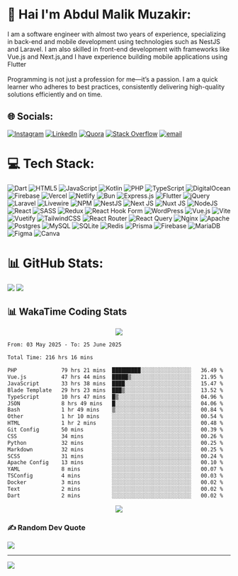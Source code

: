 # 💫 Hai I'm Abdul Malik Muzakir:
I am a software engineer with almost two years of experience, specializing in back-end and mobile development using technologies such as NestJS and Laravel. I am also skilled in front-end development with
frameworks like Vue.js and Next.js,and I have experience building mobile applications using Flutter<br><br> Programming is not just a profession for me—it’s a passion. I am a quick learner who adheres to best practices, consistently delivering high-quality solutions efficiently and on time.


## 🌐 Socials:
[![Instagram](https://img.shields.io/badge/Instagram-%23E4405F.svg?logo=Instagram&logoColor=white)](https://instagram.com/abdul.malik.muzakir) [![LinkedIn](https://img.shields.io/badge/LinkedIn-%230077B5.svg?logo=linkedin&logoColor=white)](https://linkedin.com/in/abdul-malik-muzakir-aba30a343) [![Quora](https://img.shields.io/badge/Quora-%23B92B27.svg?logo=Quora&logoColor=white)](https://quora.com/profile/Abdul-Malik-Muzakir) [![Stack Overflow](https://img.shields.io/badge/-Stackoverflow-FE7A16?logo=stack-overflow&logoColor=white)](https://stackoverflow.com/users/27189077) [![email](https://img.shields.io/badge/Email-D14836?logo=gmail&logoColor=white)](mailto:abdulmalikmuzakir55@gmail.com) 

# 💻 Tech Stack:
![Dart](https://img.shields.io/badge/dart-%230175C2.svg?style=for-the-badge&logo=dart&logoColor=white) ![HTML5](https://img.shields.io/badge/html5-%23E34F26.svg?style=for-the-badge&logo=html5&logoColor=white) ![JavaScript](https://img.shields.io/badge/javascript-%23323330.svg?style=for-the-badge&logo=javascript&logoColor=%23F7DF1E) ![Kotlin](https://img.shields.io/badge/kotlin-%237F52FF.svg?style=for-the-badge&logo=kotlin&logoColor=white) ![PHP](https://img.shields.io/badge/php-%23777BB4.svg?style=for-the-badge&logo=php&logoColor=white) ![TypeScript](https://img.shields.io/badge/typescript-%23007ACC.svg?style=for-the-badge&logo=typescript&logoColor=white) ![DigitalOcean](https://img.shields.io/badge/DigitalOcean-%230167ff.svg?style=for-the-badge&logo=digitalOcean&logoColor=white) ![Firebase](https://img.shields.io/badge/firebase-%23039BE5.svg?style=for-the-badge&logo=firebase) ![Vercel](https://img.shields.io/badge/vercel-%23000000.svg?style=for-the-badge&logo=vercel&logoColor=white) ![Netlify](https://img.shields.io/badge/netlify-%23000000.svg?style=for-the-badge&logo=netlify&logoColor=#00C7B7) ![Bun](https://img.shields.io/badge/Bun-%23000000.svg?style=for-the-badge&logo=bun&logoColor=white) ![Express.js](https://img.shields.io/badge/express.js-%23404d59.svg?style=for-the-badge&logo=express&logoColor=%2361DAFB) ![Flutter](https://img.shields.io/badge/Flutter-%2302569B.svg?style=for-the-badge&logo=Flutter&logoColor=white) ![jQuery](https://img.shields.io/badge/jquery-%230769AD.svg?style=for-the-badge&logo=jquery&logoColor=white) ![Laravel](https://img.shields.io/badge/laravel-%23FF2D20.svg?style=for-the-badge&logo=laravel&logoColor=white) ![Livewire](https://img.shields.io/badge/livewire-%234e56a6.svg?style=for-the-badge&logo=livewire&logoColor=white) ![NPM](https://img.shields.io/badge/NPM-%23CB3837.svg?style=for-the-badge&logo=npm&logoColor=white) ![NestJS](https://img.shields.io/badge/nestjs-%23E0234E.svg?style=for-the-badge&logo=nestjs&logoColor=white) ![Next JS](https://img.shields.io/badge/Next-black?style=for-the-badge&logo=next.js&logoColor=white) ![Nuxt JS](https://img.shields.io/badge/Nuxt-002E3B?style=for-the-badge&logo=nuxt.js&logoColor=#00DC82) ![NodeJS](https://img.shields.io/badge/node.js-6DA55F?style=for-the-badge&logo=node.js&logoColor=white) ![React](https://img.shields.io/badge/react-%2320232a.svg?style=for-the-badge&logo=react&logoColor=%2361DAFB) ![SASS](https://img.shields.io/badge/SASS-hotpink.svg?style=for-the-badge&logo=SASS&logoColor=white) ![Redux](https://img.shields.io/badge/redux-%23593d88.svg?style=for-the-badge&logo=redux&logoColor=white) ![React Hook Form](https://img.shields.io/badge/React%20Hook%20Form-%23EC5990.svg?style=for-the-badge&logo=reacthookform&logoColor=white) ![WordPress](https://img.shields.io/badge/WordPress-%23117AC9.svg?style=for-the-badge&logo=WordPress&logoColor=white) ![Vue.js](https://img.shields.io/badge/vue.js-%2335495e.svg?style=for-the-badge&logo=vuedotjs&logoColor=%234FC08D) ![Vite](https://img.shields.io/badge/vite-%23646CFF.svg?style=for-the-badge&logo=vite&logoColor=white) ![Vuetify](https://img.shields.io/badge/Vuetify-1867C0?style=for-the-badge&logo=vuetify&logoColor=AEDDFF) ![TailwindCSS](https://img.shields.io/badge/tailwindcss-%2338B2AC.svg?style=for-the-badge&logo=tailwind-css&logoColor=white) ![React Router](https://img.shields.io/badge/React_Router-CA4245?style=for-the-badge&logo=react-router&logoColor=white) ![React Query](https://img.shields.io/badge/-React%20Query-FF4154?style=for-the-badge&logo=react%20query&logoColor=white) ![Nginx](https://img.shields.io/badge/nginx-%23009639.svg?style=for-the-badge&logo=nginx&logoColor=white) ![Apache](https://img.shields.io/badge/apache-%23D42029.svg?style=for-the-badge&logo=apache&logoColor=white) ![Postgres](https://img.shields.io/badge/postgres-%23316192.svg?style=for-the-badge&logo=postgresql&logoColor=white) ![MySQL](https://img.shields.io/badge/mysql-4479A1.svg?style=for-the-badge&logo=mysql&logoColor=white) ![SQLite](https://img.shields.io/badge/sqlite-%2307405e.svg?style=for-the-badge&logo=sqlite&logoColor=white) ![Redis](https://img.shields.io/badge/redis-%23DD0031.svg?style=for-the-badge&logo=redis&logoColor=white) ![Prisma](https://img.shields.io/badge/Prisma-3982CE?style=for-the-badge&logo=Prisma&logoColor=white) ![Firebase](https://img.shields.io/badge/firebase-a08021?style=for-the-badge&logo=firebase&logoColor=ffcd34) ![MariaDB](https://img.shields.io/badge/MariaDB-003545?style=for-the-badge&logo=mariadb&logoColor=white) ![Figma](https://img.shields.io/badge/figma-%23F24E1E.svg?style=for-the-badge&logo=figma&logoColor=white) ![Canva](https://img.shields.io/badge/Canva-%2300C4CC.svg?style=for-the-badge&logo=Canva&logoColor=white)

# 📊 GitHub Stats:
![](https://nirzak-streak-stats.vercel.app/?user=AbdulMalikMuzakir404&theme=dark&hide_border=false)
![](https://github-readme-stats.vercel.app/api/top-langs/?username=AbdulMalikMuzakir404&theme=dark&hide_border=false&include_all_commits=true&count_private=true&layout=compact)

## 📊 WakaTime Coding Stats
<p align="center"><img src="https://user-images.githubusercontent.com/73097560/115834477-dbab4500-a447-11eb-908a-139a6edaec5c.gif"></p>
<!--START_SECTION:waka-->

```txt
From: 03 May 2025 - To: 25 June 2025

Total Time: 216 hrs 16 mins

PHP              79 hrs 21 mins  █████████░░░░░░░░░░░░░░░░   36.49 %
Vue.js           47 hrs 44 mins  █████▒░░░░░░░░░░░░░░░░░░░   21.95 %
JavaScript       33 hrs 38 mins  ████░░░░░░░░░░░░░░░░░░░░░   15.47 %
Blade Template   29 hrs 23 mins  ███▒░░░░░░░░░░░░░░░░░░░░░   13.52 %
TypeScript       10 hrs 47 mins  █▒░░░░░░░░░░░░░░░░░░░░░░░   04.96 %
JSON             8 hrs 49 mins   █░░░░░░░░░░░░░░░░░░░░░░░░   04.06 %
Bash             1 hr 49 mins    ▒░░░░░░░░░░░░░░░░░░░░░░░░   00.84 %
Other            1 hr 10 mins    ░░░░░░░░░░░░░░░░░░░░░░░░░   00.54 %
HTML             1 hr 2 mins     ░░░░░░░░░░░░░░░░░░░░░░░░░   00.48 %
Git Config       50 mins         ░░░░░░░░░░░░░░░░░░░░░░░░░   00.39 %
CSS              34 mins         ░░░░░░░░░░░░░░░░░░░░░░░░░   00.26 %
Python           32 mins         ░░░░░░░░░░░░░░░░░░░░░░░░░   00.25 %
Markdown         32 mins         ░░░░░░░░░░░░░░░░░░░░░░░░░   00.25 %
SCSS             31 mins         ░░░░░░░░░░░░░░░░░░░░░░░░░   00.24 %
Apache Config    13 mins         ░░░░░░░░░░░░░░░░░░░░░░░░░   00.10 %
YAML             8 mins          ░░░░░░░░░░░░░░░░░░░░░░░░░   00.07 %
TSConfig         4 mins          ░░░░░░░░░░░░░░░░░░░░░░░░░   00.03 %
Docker           3 mins          ░░░░░░░░░░░░░░░░░░░░░░░░░   00.02 %
Text             2 mins          ░░░░░░░░░░░░░░░░░░░░░░░░░   00.02 %
Dart             2 mins          ░░░░░░░░░░░░░░░░░░░░░░░░░   00.02 %
```

<!--END_SECTION:waka-->
<p align="center"><img src="https://user-images.githubusercontent.com/73097560/115834477-dbab4500-a447-11eb-908a-139a6edaec5c.gif"></p>


### ✍️ Random Dev Quote
![](https://quotes-github-readme.vercel.app/api?type=horizontal&theme=radical)

---
[![](https://visitcount.itsvg.in/api?id=AbdulMalikMuzakir404&icon=0&color=9)](https://visitcount.itsvg.in)

<!-- Proudly created with GPRM ( https://gprm.itsvg.in ) -->
